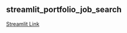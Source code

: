 ## streamlit_portfolio_job_search <br/>
[Streamlit Link](https://abdullahcayde-streamlit-portfolio-job-search-app-crr6ns.streamlit.app/)